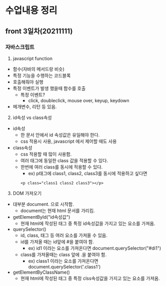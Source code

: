 # 수업내용 정리
## front 3일차(20211111)
### 자바스크립트

1. javascript function
- 함수(자바의 메서드랑 비슷)
- 특정 기능을 수행하는 코드블록
- 호출해줘야 실행
- 특정 이벤트가 발생 했을때 함수를 호출
    - 특정 이벤트?
        - click, doubleclick, mouse over, keyup, keydown 
- 메개변수, 리턴 등 있음.

2. id속성 vs class속성
- id속성
    - 한 문서 안에서 id 속성값은 유일해야 한다.
    - css 적용시 사용, javascript 에서 제어할 때도 사용
- class속성
    - css 적용할 때 많이 사용함.
    - 여러 태그에 동일한 class 값을 적용할 수 있다.
    - 한번에 여러 class를 동시에 적용할 수 있다.
        - ex) p태그에 class1, class2, class3를 동시에 적용하고 싶다면
        ```
        <p class="class1 class2 class3"></p>
        ```

3. DOM 가져오기
- 대부분 document. 으로 시작함.
    - document는 현재 html 문서를 가리킴.
- getElementById("id속성값")
    - 현재 html에 작성된 태그 중 특정 id속성값을 가지고 있는 요소를 가져옴.
- querySelector()
    - id, class, 태그 등 여러 요소를 가져올 수 있음.
    - id를 가져올 때는 id앞에 #을 붙여야 함.
        - ex) id1 이라는 요소를 가져온다면 document.querySelector("#di1")
    - class를 가져올때는 class 앞에 .을 붙여야 함.
        - ex) class1 이라는 요소를 가져온다면 document.querySelector('.class1')
- getElementByClassName()
    - 현재 html에 작성된 태그 중 특정 clss속성값을 가지고 있는 요소를 가져옴.




